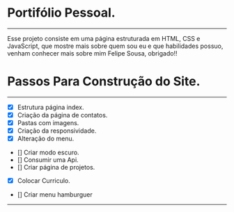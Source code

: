 # Portifólio Pessoal.

<hr>

Esse projeto consiste em uma página estruturada em HTML, CSS e JavaScript, que mostre mais sobre quem sou eu e que habilidades possuo, venham conhecer mais sobre mim Felipe Sousa, obrigado!!

# Passos Para Construção do Site.

<hr>

- [x] Estrutura página index.
- [x] Criação da página de contatos.
- [x] Pastas com imagens.
- [x] Criação da responsividade.
- [x] Alteração do menu.
- [] Criar modo escuro.
- [] Consumir uma Api.
- [] Criar página de projetos.
- [x] Colocar Curriculo.
- [] Criar menu hamburguer

<hr>